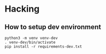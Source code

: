 # Hacking

## How to setup dev environment

```
python3 -m venv venv-dev
. venv-dev/bin/activate
pip install -r requirements-dev.txt
```
